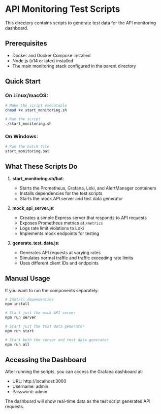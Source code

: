 # API Monitoring Test Scripts

This directory contains scripts to generate test data for the API monitoring dashboard.

## Prerequisites

- Docker and Docker Compose installed
- Node.js (v14 or later) installed
- The main monitoring stack configured in the parent directory

## Quick Start

### On Linux/macOS:

```bash
# Make the script executable
chmod +x start_monitoring.sh

# Run the script
./start_monitoring.sh
```

### On Windows:

```bash
# Run the batch file
start_monitoring.bat
```

## What These Scripts Do

1. **start_monitoring.sh/bat**: 
   - Starts the Prometheus, Grafana, Loki, and AlertManager containers
   - Installs dependencies for the test scripts
   - Starts the mock API server and test data generator

2. **mock_api_server.js**:
   - Creates a simple Express server that responds to API requests
   - Exposes Prometheus metrics at `/metrics`
   - Logs rate limit violations to Loki
   - Implements mock endpoints for testing

3. **generate_test_data.js**:
   - Generates API requests at varying rates
   - Simulates normal traffic and traffic exceeding rate limits
   - Uses different client IDs and endpoints

## Manual Usage

If you want to run the components separately:

```bash
# Install dependencies
npm install

# Start just the mock API server
npm run server

# Start just the test data generator
npm run start

# Start both the server and test data generator
npm run all
```

## Accessing the Dashboard

After running the scripts, you can access the Grafana dashboard at:

- URL: http://localhost:3000
- Username: admin
- Password: admin

The dashboard will show real-time data as the test script generates API requests. 